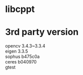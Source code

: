 # libcppt
# 3rd party version
opencv 3.4.3~3.3.4</br>
eigen  3.3.5</br>
sophus b475c0a</br>
ceres  b040970</br>
gtest</br>
